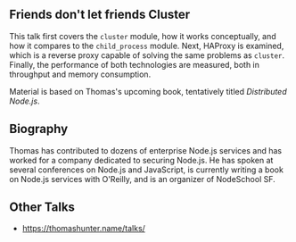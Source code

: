 ## Friends don't let friends Cluster

This talk first covers the `cluster` module, how it works conceptually, and how it compares to the `child_process` module. Next, HAProxy is examined, which is a reverse proxy capable of solving the same problems as `cluster`. Finally, the performance of both technologies are measured, both in throughput and memory consumption.

Material is based on Thomas's upcoming book, tentatively titled _Distributed Node.js_.

## Biography

Thomas has contributed to dozens of enterprise Node.js services and has worked for a company dedicated to securing Node.js. He has spoken at several conferences on Node.js and JavaScript, is currently writing a book on Node.js services with O'Reilly, and is an organizer of NodeSchool SF.

## Other Talks

- https://thomashunter.name/talks/
